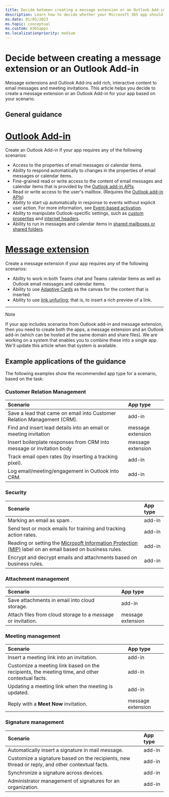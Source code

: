 ```yaml
---
title: Decide between creating a message extension or an Outlook Add-in
description: Learn how to decide whether your Microsoft 365 app should be message extension or an Outlook Add-in.
ms.date: 01/05/2023
ms.topic: conceptual
ms.custom: m365apps
ms.localizationpriority: medium
---
```

# Decide between creating a message extension or an Outlook Add-in

Message extensions and Outlook Add-ins add rich, interactive content to email messages and meeting invitations. This article helps you decide to create a message extension or an Outlook Add-in for your app based on your scenario.

## General guidance

# [**Outlook Add-in**](#tab/outlook-add-in)

Create an Outlook Add-in if your app requires any of the following scenarios:

* Access to the properties of email messages or calendar items.
* Ability to respond automatically to changes in the properties of email messages or calendar items.
* Fine-grained read or write access to the content of email messages and calendar items that is provided by the [Outlook add-in APIs](/office/dev/add-ins/outlook/apis).
* Read or write access to the user's mailbox. (Requires the [Outlook add-in APIs](/office/dev/add-ins/outlook/apis))
* Ability to start up automatically in response to events without explicit user action. For more information, see [Event-based activation](/office/dev/add-ins/outlook/autolaunch).
* Ability to manipulate Outlook-specific settings, such as [custom properties](/office/dev/add-ins/outlook/metadata-for-an-outlook-add-in) and [internet headers](/office/dev/add-ins/outlook/internet-headers).
* Ability to run in messages and calendar items in [shared mailboxes or shared folders](/office/dev/add-ins/outlook/delegate-access).

# [**Message extension**](#tab/message-extension)

Create a message extension if your app requires any of the following scenarios:

* Ability to work in both Teams chat and Teams calendar items as well as Outlook email messages and calendar items.
* Ability to use [Adaptive Cards](../task-modules-and-cards/cards/design-effective-cards.md) as the canvas for the content that is inserted.
* Ability to use [link unfurling](../messaging-extensions/how-to/link-unfurling.md); that is, to insert a rich preview of a link.

---

> [!NOTE]
> If your app includes scenarios from Outlook add-in and message extension, then you need to create both the apps, a message extension and an Outlook add-in (which can be hosted at the same domain and share files). We are working on a system that enables you to combine these into a single app. We'll update this article when that system is available.

## Example applications of the guidance

The following examples show the recommended app type for a scenario, based on the task:

### Customer Relation Management

| Scenario | App type |
|:--|:--|
| Save a lead that came on email into Customer Relation Management (CRM).| add-in |
| Find and insert lead details into an email or meeting invitation | message extension |
| Insert boilerplate responses from CRM into message or invitation body | message extension |
| Track email open rates (by inserting a tracking pixel). | add-in |
| Log email/meeting/engagement in Outlook into CRM. | add-in |

### Security

| Scenario | App type |
|:--|:--|
| Marking an email as spam .| add-in |
| Send test or mock emails for training and tracking action rates. | add-in |
| Reading or setting the [Microsoft Information Protection (MIP)](https://techcommunity.microsoft.com/t5/security-compliance-and-identity/announcing-new-microsoft-information-protection-capabilities-to/ba-p/1999692) label on an email based on business rules. | add-in |
| Encrypt and decrypt emails and attachments based on business rules. | add-in |

### Attachment management

| Scenario | App type |
|:--|:--|
| Save attachments in email into cloud storage. | add-in |
| Attach files from cloud storage to a message or invitation. | message extension |

### Meeting management

| Scenario | App type |
|:--|:--|
| Insert a meeting link into an invitation. | add-in |
| Customize a meeting link based on the recipients, the meeting time, and other contextual facts. | add-in |
| Updating a meeting link when the meeting is updated. | add-in |
| Reply with a **Meet Now** invitation. | message extension |

### Signature management

| Scenario | App type |
|:--|:--|
| Automatically insert a signature in mail message. | add-in |
| Customize a signature based on the recipients, new thread or reply, and other contextual facts. | add-in |
| Synchronize a signature across devices. | add-in |
| Administrator management of signatures for an organization. | add-in |
